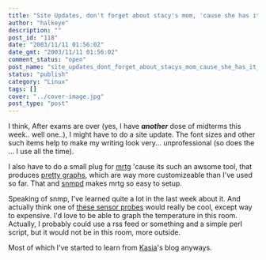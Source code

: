 ```yaml
---
title: "Site Updates, don't forget about stacy's mom, 'cause she has it going on."
author: "halkeye"
description: ""
post_id: "118"
date: "2003/11/11 01:56:02"
date_gmt: "2003/11/11 01:56:02"
comment_status: "open"
post_name: "site_updates_dont_forget_about_stacys_mom_cause_she_has_it_going"
status: "publish"
category: "Linux"
tags: []
cover: "../cover-image.jpg"
post_type: "post"
---
```


I think, After exams are over (yes, I have ***another*** dose of midterms this week.. well one..), I might have to do a site update. The font sizes and other such items help to make my writing look very... unprofessional (so does the ... I use all the time).

I also have to do a small plug for [mrtg](http://www.mrtg.org/) 'cause its such an awsome tool, that produces [pretty graphs](http://www.halkeye.net/mrtg/), which are way more customizeable than I've used so far. That and [snmpd](http://www.net-snmp.org/) makes mrtg so easy to setup.

Speaking of snmp, I've learned quite a lot in the last week about it. And actually think one of [these sensor probes](http://www.javica.com/company/sensorprobe.html) would really be cool, except way to expensive. I'd love to be able to graph the temperature in this room. Actually, I probably could use a rss feed or something and a simple perl script, but it would not be in this room, more outside.

Most of which I've started to learn from [Kasia](http://www.unix-girl.com/blog)'s blog anyways.
